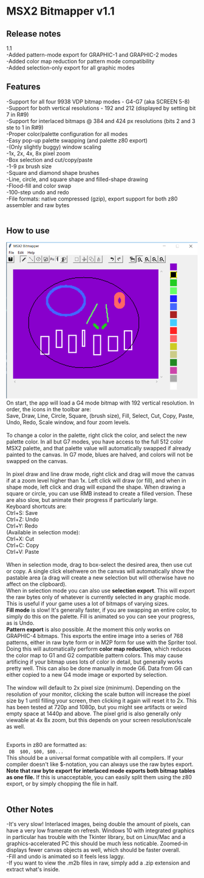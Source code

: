 # MSX2 Bitmapper v1.1

## Release notes
1.1<br>
-Added pattern-mode export for GRAPHIC-1 and GRAPHIC-2 modes<br>
-Added color map reduction for pattern mode compatibility<br>
-Added selection-only export for all graphic modes<br>

## Features
-Support for all four 9938 VDP bitmap modes - G4-G7 (aka SCREEN 5-8)<br>
-Support for both vertical resolutions - 192 and 212 (displayed by setting bit 7 in R#9)<br>
-Support for interlaced bitmaps @ 384 and 424 px resolutions (bits 2 and 3 ste to 1 in R#9)<br>
-Proper color/palette configuration for all modes<br>
-Easy pop-up palette swapping (and palette z80 export)<br>
-(Only slightly buggy) window scaling<br>
-1x, 2x, 4x, 8x pixel zoom<br>
-Box selection and cut/copy/paste<br>
-1-9 px brush size<br>
-Square and diamond shape brushes<br>
-Line, circle, and square shape and filled-shape drawing<br>
-Flood-fill and color swap<br>
-100-step undo and redo<br>
-File formats: native compressed (gzip), export support for both z80 assembler and raw bytes
<br>
<br>
## How to use
![ss4](m2s8.png)<br>
On start, the app will load a G4 mode bitmap with 192 vertical resolution. In order, the icons in the toolbar are:<br>
Save, Draw, Line, Circle, Square, (brush size), Fill, Select, Cut, Copy, Paste, Undo, Redo, Scale window, and four zoom levels.<br><br>
To change a color in the palette, right click the color, and select the new palette color. In all but G7 modes, you have access to the full 512 color MSX2 palette, and that palette value will automatically swapped if already painted to the canvas. In G7 mode, blues are halved, and colors will not be swapped on the canvas.<br><br>
In pixel draw and line draw mode, right click and drag will move the canvas if at a zoom level higher than 1x. Left click will draw (or fill), and when in shape mode, left click and drag will expand the shape. When drawing a square or circle, you can use RMB instead to create a filled version. These are also slow, but animate their progress if particularly large.<br>
Keyboard shortcuts are:<br>
Ctrl+S: Save<br>
Ctrl+Z: Undo<br>
Ctrl+Y: Redo<br>
(Available in selection mode):<br>
Ctrl+X: Cut <br>
Ctrl+C: Copy <br>
Ctrl+V: Paste <br>
<br>
When in selection mode, drag to box-select the desired area, then use cut or copy. A single click elsehwere on the canvas will automatically show the pastable area (a drag will create a new selection but will otherwise have no affect on the clipboard).<br>
When in selection mode you can also use <b>selection export</b>. This will export the raw bytes only of whatever is currently selected in any graphic mode. This is useful if your game uses a lot of bitmaps of varying sizes.<br>
<b>Fill mode</b> is slow! It's generally faster, if you are swapping an entire color, to simply do this on the palette. Fill is animated so you can see your progress, as is Undo. <br>
<b>Pattern export</b> is also possible. At the moment this only works on GRAPHIC-4 bitmaps. This exports the entire image into a series of 768 patterns, either in raw byte form or in M2P form for use with the Spriter tool. Doing this will automatically perform <b>color map reduction</b>, which reduces the color map to G1 and G2 compatible pattern colors. This may cause artificing if your bitmap uses lots of color in detail, but generally works pretty well. This can also be done manually in mode G6. Data from G6 can either copied to a new G4 mode image or exported by selection.
<br>
<br>
The window will default to 2x pixel size (minimum). Depending on the resolution of your monitor, clicking the scale button will increase the pixel size by 1 until filling your screen, then clicking it again will reset it to 2x. This has been tested at 720p and 1080p, but you might see artifacts or weird empty space at 1440p and above. The pixel grid is also generally only viewable at 4x 8x zoom, but this depends on your screen resolution/scale as well.<br><br>

Exports in z80 are formatted as:<br>
` DB  $00, $00, $00...`<br>
This should be a universal format compatible with all compilers. If your compiler doesn't like $-notation, you can always use the raw bytes export. <br>
<b>Note that raw byte export for interlaced mode exports both bitmap tables as one file.</b> If this is unacceptable, you can easily split them using the z80 export, or by simply chopping the file in half.
<br><br>
## Other Notes
-It's very slow! Interlaced images, being double the amount of pixels, can have a very low framerate on refresh. Windows 10 with integrated graphics in particular has trouble with the Tkinter library, but on Linux/Mac and a graphics-accelerated PC this should be much less noticable. Zoomed-in displays fewer canvas objects as well, which should be faster overall.<br>
-Fill and undo is animated so it feels less laggy.<br>
-If you want to view the .m2b files in raw, simply add a .zip extension and extract what's inside.<br>
